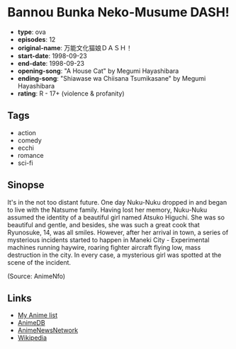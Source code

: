 # Bannou Bunka Neko-Musume DASH!

-   **type**: ova
-   **episodes**: 12
-   **original-name**: 万能文化猫娘ＤＡＳＨ！
-   **start-date**: 1998-09-23
-   **end-date**: 1998-09-23
-   **opening-song**: "A House Cat" by Megumi Hayashibara
-   **ending-song**: "Shiawase wa Chiisana Tsumikasane" by Megumi Hayashibara
-   **rating**: R - 17+ (violence & profanity)

## Tags

-   action
-   comedy
-   ecchi
-   romance
-   sci-fi

## Sinopse

It's in the not too distant future. One day Nuku-Nuku dropped in and began to live with the Natsume family. Having lost her memory, Nuku-Nuku assumed the identity of a beautiful girl named Atsuko Higuchi. She was so beautiful and gentle, and besides, she was such a great cook that Ryunosuke, 14, was all smiles. However, after her arrival in town, a series of mysterious incidents started to happen in Maneki City - Experimental machines running haywire, roaring fighter aircraft flying low, mass destruction in the city. In every case, a mysterious girl was spotted at the scene of the incident.

(Source: AnimeNfo)

## Links

-   [My Anime list](https://myanimelist.net/anime/374/Bannou_Bunka_Neko-Musume_DASH)
-   [AnimeDB](http://anidb.info/perl-bin/animedb.pl?show=anime&aid=610)
-   [AnimeNewsNetwork](http://www.animenewsnetwork.com/encyclopedia/anime.php?id=558)
-   [Wikipedia](http://en.wikipedia.org/wiki/Nuku_Nuku)
